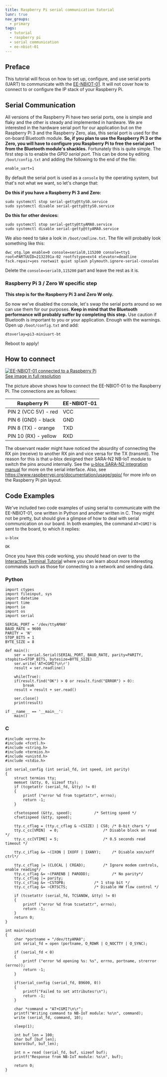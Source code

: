 ```yaml
---
title: Raspberry Pi serial communication tutorial
lunr: true
nav_groups:
  - primary
tags:
  - tutorial
  - raspberry pi
  - serial communication
  - ee-nbiot-01
---
```


## Preface
This tutorial will focus on how to set up, configure, and use serial ports (UART) to communicate with the [EE-NBIOT-01](https://shop.exploratory.engineering/collections/frontpage/products/ee-nbiot-01-v1-1-breakout-module). It will not cover how to connect to or configure the IP stack of your Raspberry Pi. 

## Serial Communication
All versions of the Raspberry Pi have two serial ports, one is simple and flaky and the other is steady and implemented in hardware. We are interested in the hardware serial port for our application but on the Raspberry Pi 3 and the Raspberry Zero, alas, this serial port is used for the on-board Bluetooth module. **So, if you plan to use the Raspberry Pi 3 or the Zero, you will have to configure you Raspberry Pi to free the serial port from the Bluetooth module's shackles.** Fortunately this is quite simple. The first step is to enable the _GPIO serial port_. This can be done by editing `/boot/config.txt` and adding the following to the end of the file: 

	enable_uart=1

By default the serial port is used as a `console` by the operating system, but that's not what we want, so let's change that:

**Do this if you have a Raspberry Pi 3 and Zero:**
	
	sudo systemctl stop serial-getty@ttyS0.service
	sudo systemctl disable serial-getty@ttyS0.service

**Do this for other devices:**
	
	sudo systemctl stop serial-getty@ttyAMA0.service
	sudo systemctl disable serial-getty@ttyAMA0.service

We also need to take a look in `/boot/cmdline.txt`. The file will probably look something like this:

	dwc_otg.lpm_enable=0 console=serial0,115200 console=tty1 root=PARTUUID=2132391a-02 rootfstype=ext4 elevator=deadline fsck.repair=yes rootwait quiet splash plymouth.ignore-serial-consoles

Delete the `console=serial0,115200` part and leave the rest as it is.

### Raspberry Pi 3 / Zero W specific step
**This step is for the Raspberry Pi 3 and Zero W only.**

So now we've disabled the console, let's swap the serial ports around so we can use them for our purposes. **Keep in mind that the Bluetooth performance will probably suffer by completing this step.** Use caution if Bluetooth is important to you or your application. Enough with the warnings. Open up `/boot/config.txt` and add:

 	dtoverlay=pi3-miniuart-bt

Reboot to apply!

## How to connect
[![EE-NBIOT-01 connected to a Raspberry Pi](img/raspi-nbiot-small.jpg)<br/>
See image in full resolution](img/raspi-nbiot.jpg)

The picture above shows how to connect the EE-NBIOT-01 to the Raspberry Pi. The connections are as follows:

Raspberry Pi | EE-NBIOT-01
-------------|------------
PIN 2 (VCC 5V) - red | VCC
PIN 6 (GND) - black | GND
PIN 8 (TX) - orange | TXD
PIN 10 (RX) - yellow | RXD

The observant reader might have noticed the absurdity of connecting the RX pin (receive) to another RX pin and vice versa for the TX (transmit). The reason for this is that u-blox designed their SARA-N2 NB-IoT module to switch the pins around internally. See the [u-blox SARA-N2 integration manual](https://www.u-blox.com/sites/default/files/SARA-N2_SysIntegrManual_%28UBX-17005143%29.pdf) for more on the serial interface. Also, see https://www.raspberrypi.org/documentation/usage/gpio/ for more info on the Raspberry Pi pin layout.

## Code Examples
We've included two code examples of using serial to communicate with the EE-NBIOT-01, one written in Python and another written in C. They might not be pretty, but should give a glimpse of how to deal with serial communication on our board. In both examples, the command `AT+CGMI?` is sent to the board, to which it replies:

	u-blox

	OK

Once you have this code working, you should head on over to the [Interactive Terminal Tutorial](interactive-terminal.html#terminal-commands) where you can learn about more interesting commands such as those for connecting to a network and sending data.

### Python

	import ctypes
	import fileinput, sys
	import datetime
	import time
	import io
	import os
	import serial

	SERIAL_PORT = '/dev/ttyAMA0'
	BAUD_RATE = 9600
	PARITY = 'N'
	STOP_BITS = 1
	BYTE_SIZE = 8

	def main():
		ser = serial.Serial(SERIAL_PORT, BAUD_RATE, parity=PARITY, stopbits=STOP_BITS, bytesize=BYTE_SIZE)
		ser.write('AT+CGMI?\n\r')
		result = ser.readline()

		while(True):
		if(result.find("OK") > 0 or result.find("ERROR") > 0):
			break
		result = result + ser.read()

		ser.close()
		print(result)

	if __name__ == '__main__':
		main()

### C

	#include <errno.h>
	#include <fcntl.h> 
	#include <string.h>
	#include <termios.h>
	#include <unistd.h>
	#include <stdio.h>

	int serial_config (int serial_fd, int speed, int parity)
	{
		struct termios tty;
		memset (&tty, 0, sizeof tty);
		if (tcgetattr (serial_fd, &tty) != 0)
		{
			printf ("error %d from tcgetattr", errno);
			return -1;
		}

		cfsetospeed (&tty, speed);			/* Setting speed */
		cfsetispeed (&tty, speed);

		tty.c_cflag = (tty.c_cflag & ~CSIZE) | CS8;	/* 8-bit chars */
		tty.c_cc[VMIN]  = 0;           			/* Disable block on read */
		tty.c_cc[VTIME] = 5;            		/* 0.5 seconds read timeout */

		tty.c_iflag &= ~(IXON | IXOFF | IXANY); 	/* Disable xon/xoff ctrl*/

		tty.c_cflag |= (CLOCAL | CREAD);		/* Ignore modem controls, enable reading*/
		tty.c_cflag &= ~(PARENB | PARODD);      	/* No parity*/
		tty.c_cflag |= parity;
		tty.c_cflag &= ~CSTOPB;				/* 1 stop bit */
		tty.c_cflag &= ~CRTSCTS;			/* Disable HW flow control */

		if (tcsetattr (serial_fd, TCSANOW, &tty) != 0)
		{
			printf ("error %d from tcsetattr", errno);
			return -1;
		}
		return 0;
	}

	int main(void) 
	{
		char *portname = "/dev/ttyAMA0";
		int serial_fd = open (portname, O_RDWR | O_NOCTTY | O_SYNC);

		if (serial_fd < 0)
		{
			printf ("error %d opening %s: %s", errno, portname, strerror (errno));
			return -1;
		}

		if(serial_config (serial_fd, B9600, 0))
		{
			printf("Failed to set attributes!\n");
			return -1;
		}

		char *command = "AT+CGMI?\n\r";
		printf("Writing command to NB-IoT module: %s\n", command);
		write (serial_fd, command, 10);

		sleep(1);

		int buf_len = 100;
		char buf [buf_len];
		bzero(buf, buf_len);

		int n = read (serial_fd, buf, sizeof buf);
		printf("Response from NB-IoT module: %s\n", buf);

		return 0;
	}
